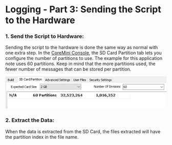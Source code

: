 # Logging - Part 3: Sending the Script to the Hardware

### 1. Send the Script to Hardware:&#x20;

Sending the script to the hardware is done the same way as normal with one extra step.  In the [CoreMini Console](../../vehicle-spy-main-menus/main-menu-tools/utilities-coremini-console/), the SD Card Partition tab lets you configure the number of partitions to use.  The example for this application note uses 60 partitions.  Keep in mind that the more partitions used, the fewer number of messages that can be stored per partition.

![](../../.gitbook/assets/appnotCMPartPartition.gif)

### 2. Extract the Data:&#x20;

When the data is extracted from the SD Card, the files extracted will have the partition index in the file name.
